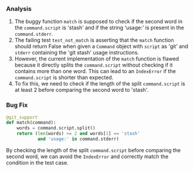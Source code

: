 ### Analysis
1. The buggy function `match` is supposed to check if the second word in the `command.script` is 'stash' and if the string 'usage:' is present in the `command.stderr`.
2. The failing test `test_not_match` is asserting that the `match` function should return False when given a `Command` object with `script` as 'git' and `stderr` containing the 'git stash' usage instructions.
3. However, the current implementation of the `match` function is flawed because it directly splits the `command.script` without checking if it contains more than one word. This can lead to an `IndexError` if the `command.script` is shorter than expected.
4. To fix this, we need to check if the length of the split `command.script` is at least 2 before comparing the second word to 'stash'.

### Bug Fix
```python
@git_support
def match(command):
    words = command.script.split()
    return (len(words) >= 2 and words[1] == 'stash'
            and 'usage:' in command.stderr)
```

By checking the length of the split `command.script` before comparing the second word, we can avoid the `IndexError` and correctly match the condition in the test case.
